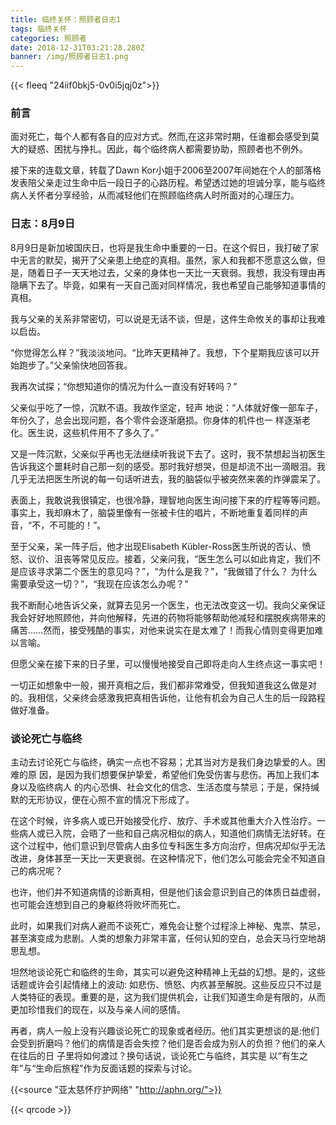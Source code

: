 ```yaml
---
title: 临终关怀：照顾者日志1
tags: 临终关怀
categories: 照顾者
date: 2018-12-31T03:21:28.280Z
banner: /img/照顾者日志1.png
---
```

{{< fleeq "24iif0bkj5-0v0i5jqj0z">}}

### 前言

面对死亡，每个人都有各自的应对方式。然而,在这非常时期，任谁都会感受到莫大的疑惑、困扰与挣扎。因此，每个临终病人都需要协助，照顾者也不例外。

接下来的连载文章，转载了Dawn Kor小姐于2006至2007年间她在个人的部落格发表陪父亲走过生命中后一段日子的心路历程。希望透过她的坦诚分享，能与临终病人关怀者分享经验，从而减轻他们在照顾临终病人时所面对的心理压力。

### 日志：8月9日

8月9日是新加坡国庆日，也将是我生命中重要的一日。在这个假日，我打破了家中无言的默契，揭开了父亲患上绝症的真相。虽然，家人和我都不愿意这么做，但是，随着日子一天天地过去，父亲的身体也一天比一天衰弱。我想，我没有理由再隐瞒下去了。毕竟，如果有一天自己面对同样情况，我也希望自己能够知道事情的真相。

我与父亲的关系非常密切，可以说是无话不谈，但是，这件生命攸关的事却让我难以启齿。

“你觉得怎么样？”我淡淡地问。“比昨天更精神了。我想，下个星期我应该可以开始跑步了。”父亲愉快地回答我。

我再次试探；“你想知道你的情况为什么一直没有好转吗？”

父亲似乎吃了一惊，沉默不语。我故作坚定，轻声 地说：“人体就好像一部车子，年份久了，总会出现问题，各个零件会逐渐磨损。你身体的机件也一 样逐渐老化。医生说，这些机件用不了多久了。”

又是一阵沉默，父亲似乎再也无法继续听我说下去了。这时，我不禁想起当初医生告诉我这个噩耗时自己那一刻的感受。那时我好想哭，但是却流不出一滴眼泪。我几乎无法把医生所说的每一句话听进去，我的脑袋似乎被突然来袭的炸弹震呆了。

表面上，我敢说我很镇定，也很冷静，理智地向医生询问接下来的疗程等等问题。事实上，我却麻木了，脑袋里像有一张被卡住的唱片，不断地重复着同样的声音，“不，不可能的！”。

至于父亲，呆一阵子后，他才出现Elisabeth Kübler-Ross医生所说的否认、愤怒、议价、沮丧等常见反应。接着，父亲问我，“医生怎么可以如此肯定，我们不是应该寻求第二个医生的意见吗？”，“为什么是我？”，“我做错了什么？ 为什么需要承受这一切？”，“我现在应该怎么办呢？”

我不断耐心地告诉父亲，就算去见另一个医生，也无法改变这一切。我向父亲保证我会好好地照顾他，并向他解释，先进的药物将能够帮助他减轻和摆脱疾病带来的痛苦……然而，接受残酷的事实，对他来说实在是太难了！而我心情则变得更加难以言喻。

但愿父亲在接下来的日子里，可以慢慢地接受自己即将走向人生终点这一事实吧！

一切正如想象中一般，揭开真相之后，我们都非常难受，但我知道我这么做是对的。我相信，父亲终会感激我把真相告诉他，让他有机会为自己人生的后一段路程做好准备。

### 谈论死亡与临终

主动去讨论死亡与临终，确实一点也不容易；尤其当对方是我们身边挚爱的人。困难的原 因，是因为我们想要保护挚爱，希望他们免受伤害与悲伤。再加上我们本身以及临终病人 的内心恐惧、社会文化的信念、生活态度与禁忌；于是，保持缄默的无形协议，便在心照不宣的情况下形成了。

在这个时候，许多病人或已开始接受化疗、放疗、手术或其他重大介入性治疗。一些病人或已入院，会晤了一些和自己病况相似的病人，知道他们病情无法好转。在这个过程中，他们意识到尽管病人由多位专科医生多方向治疗，但病况却似乎无法改进，身体甚至一天比一天更衰弱。在这种情况下，他们怎么可能会完全不知道自己的病况呢？

也许，他们并不知道病情的诊断真相，但是他们该会意识到自己的体质日益虚弱，也可能会连想到自己的身躯终将败坏而死亡。

此时，如果我们对病人避而不谈死亡，难免会让整个过程涂上神秘、鬼祟、禁忌，甚至演变成为悲剧。人类的想象力非常丰富，任何认知的空白，总会天马行空地胡思乱想。

坦然地谈论死亡和临终的生命，其实可以避免这种精神上无益的幻想。是的，这些话题或许会引起情绪上的波动: 如悲伤、愤怒、内疚甚至解脱。这些反应只不过是人类特征的表现。重要的是，这为我们提供机会，让我们知道生命是有限的，从而更加珍惜我们的现在，以及与亲人间的感情。

再者，病人一般上没有兴趣谈论死亡的现象或者经历。他们其实更想谈的是:他们会受到折磨吗？他们的病情是否会失控？他们是否会成为别人的负担？他们的亲人在往后的日 子里将如何渡过？换句话说，谈论死亡与临终，其实是 以“有生之年”与“生命后旅程”作为反面话题的探索与讨论。

{{<source "亚太慈怀疗护网络" "http://aphn.org/">}} 

 {{< qrcode >}}
